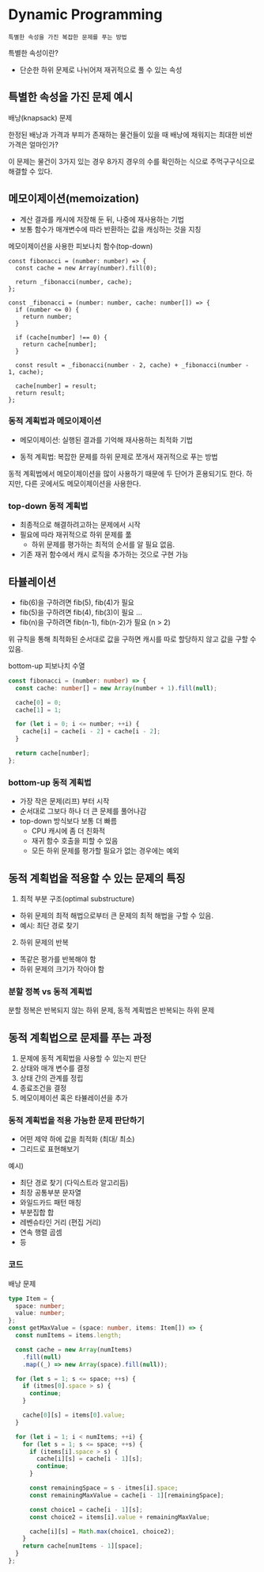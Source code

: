 # Dynamic Programming

`특별한 속성을 가진 복잡한 문제를 푸는 방법`

특별한 속성이란?

- 단순한 하위 문제로 나뉘어져 재귀적으로 풀 수 있는 속성

## 특별한 속성을 가진 문제 예시

배낭(knapsack) 문제

한정된 배낭과 가격과 부피가 존재하는 물건들이 있을 때 배낭에 채워지는 최대한 비싼 가격은 얼마인가?

이 문제는 물건이 3가지 있는 경우 8가지 경우의 수를 확인하는 식으로 주먹구구식으로 해결할 수 있다.

## 메모이제이션(memoization)

- 계산 결과를 캐시에 저장해 둔 뒤, 나중에 재사용하는 기법
- 보통 함수가 매개변수에 따라 반환하는 값을 캐싱하는 것을 지칭

메모이제이션을 사용한 피보나치 함수(top-down)

```tsx
const fibonacci = (number: number) => {
  const cache = new Array(number).fill(0);

  return _fibonacci(number, cache);
};

const _fibonacci = (number: number, cache: number[]) => {
  if (number <= 0) {
    return number;
  }

  if (cache[number] !== 0) {
    return cache[number];
  }

  const result = _fibonacci(number - 2, cache) + _fibonacci(number - 1, cache);

  cache[number] = result;
  return result;
};
```

### 동적 계획법과 메모이제이션

- 메모이제이션: 실행된 결과를 기억해 재사용하는 최적화 기법

- 동적 계획법: 복잡한 문제를 하위 문제로 쪼개서 재귀적으로 푸는 방법

동적 계획법에서 메모이제이션을 많이 사용하기 때문에 두 단어가 혼용되기도 한다. 하지만, 다른 곳에서도 메모이제이션을 사용한다.

### top-down 동적 계획법

- 최종적으로 해결하려고하는 문제에서 시작
- 필요에 따라 재귀적으로 하위 문제를 풂
  - 하위 문제를 평가하는 최적의 순서를 알 필요 없음.
- 기존 재귀 함수에서 캐시 로직을 추가하는 것으로 구현 가능

## 타뷸레이션

- fib(6)을 구하려면 fib(5), fib(4)가 필요
- fib(5)을 구하려면 fib(4), fib(3)이 필요
  ...
- fib(n)을 구하려면 fib(n-1), fib(n-2)가 필요 (n > 2)

위 규칙을 통해 최적화된 순서대로 값을 구하면 캐시를 따로 할당하지 않고 값을 구할 수 있음.

bottom-up 피보나치 수열

```ts
const fibonacci = (number: number) => {
  const cache: number[] = new Array(number + 1).fill(null);

  cache[0] = 0;
  cache[1] = 1;

  for (let i = 0; i <= number; ++i) {
    cache[i] = cache[i - 2] + cache[i - 2];
  }

  return cache[number];
};
```

### bottom-up 동적 계획법

- 가장 작은 문제(리프) 부터 시작
- 순서대로 그보다 하나 더 큰 문제를 풀어나감
- top-down 방식보다 보통 더 빠름
  - CPU 캐시에 좀 더 친화적
  - 재귀 함수 호출을 피할 수 있음
  - 모든 하위 문제를 평가할 필요가 없는 경우에는 예외

## 동적 계획법을 적용할 수 있는 문제의 특징

1. 최적 부분 구조(optimal substructure)

- 하위 문제의 최적 해법으로부터 큰 문제의 최적 해법을 구할 수 있음.
- 예시: 최단 경로 찾기

2. 하위 문제의 반복

- 똑같은 평가를 반복해야 함
- 하위 문제의 크기가 작아야 함

### 분할 정복 vs 동적 계획법

분할 정복은 반복되지 않는 하위 문제, 동적 계획법은 반복되는 하위 문제

## 동적 계획법으로 문제를 푸는 과정

1. 문제에 동적 계획법을 사용할 수 있는지 판단
2. 상태와 매개 변수를 결정
3. 상태 간의 관계를 정립
4. 종료조건을 결정
5. 메모이제이션 혹은 타뷸레이션을 추가

### 동적 계획법을 적용 가능한 문제 판단하기

- 어떤 제약 하에 값을 최적화 (최대/ 최소)
- 그리드로 표현해보기

예시)

- 최단 경로 찾기 (다익스트라 알고리듬)
- 최장 공통부분 문자열
- 와일드카드 패턴 매칭
- 부분집합 합
- 레벤슈타인 거리 (편집 거리)
- 연속 행렬 곱셈
- 등

### 코드

배낭 문제

```ts
type Item = {
  space: number;
  value: number;
};
const getMaxValue = (space: number, items: Item[]) => {
  const numItems = items.length;

  const cache = new Array(numItems)
    .fill(null)
    .map((_) => new Array(space).fill(null));

  for (let s = 1; s <= space; ++s) {
    if (itmes[0].space > s) {
      continue;
    }

    cache[0][s] = items[0].value;
  }

  for (let i = 1; i < numItems; ++i) {
    for (let s = 1; s <= space; ++s) {
      if (items[i].space > s) {
        cache[i][s] = cache[i - 1][s];
        continue;
      }

      const remainingSpace = s - itmes[i].space;
      const remainingMaxValue = cache[i - 1][remainingSpace];

      const choice1 = cache[i - 1][s];
      const choice2 = items[i].value + remainingMaxValue;

      cache[i][s] = Math.max(choice1, choice2);
    }
    return cache[numItems - 1][space];
  }
};
```
